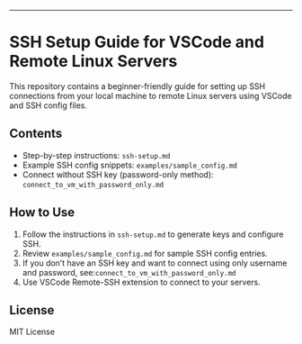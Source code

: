 ---

# SSH Setup Guide for VSCode and Remote Linux Servers


This repository contains a beginner-friendly guide for setting up SSH connections from your local machine to remote Linux servers using VSCode and SSH config files.


## Contents
- Step-by-step instructions: `ssh-setup.md`
- Example SSH config snippets: `examples/sample_config.md`
- Connect without SSH key (password-only method): `connect_to_vm_with_password_only.md`


## How to Use
1. Follow the instructions in `ssh-setup.md` to generate keys and configure SSH.
2. Review `examples/sample_config.md` for sample SSH config entries.
3. If you don’t have an SSH key and want to connect using only username and password, see:`connect_to_vm_with_password_only.md`
4. Use VSCode Remote-SSH extension to connect to your servers.


## License
MIT License

